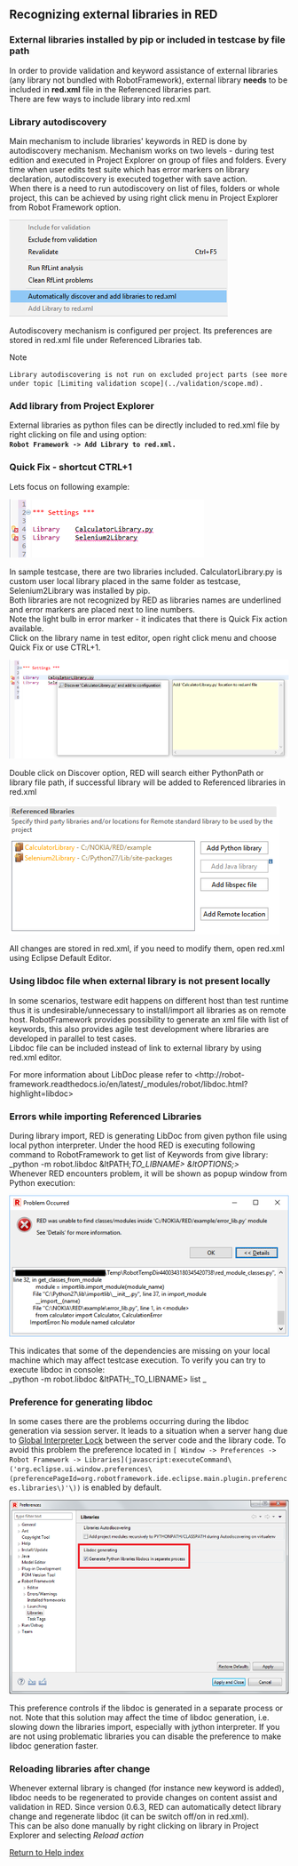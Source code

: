 ## Recognizing external libraries in RED

### External libraries installed by pip or included in testcase by file path

In order to provide validation and keyword assistance of external libraries
(any library not bundled with RobotFramework), external library **needs** to
be included in **red.xml** file in the Referenced libraries part.  
There are few ways to include library into red.xml

### Library autodiscovery

Main mechanism to include libraries' keywords in RED is done by autodiscovery
mechanism. Mechanism works on two levels - during test edition and executed in
Project Explorer on group of files and folders.  Every time when user edits
test suite which has error markers on library declaration, autodiscovery is
executed together with save action.  
When there is a need to run autodiscovery on list of files, folders or whole
project, this can be achieved by using right click menu in Project Explorer
from Robot Framework option.  
  
![](libs/autodiscovery_menu.png)  
  

Autodiscovery mechanism is configured per project. Its preferences are stored
in red.xml file under Referenced Libraries tab.

Note

    Library autodiscovering is not run on excluded project parts (see more under topic [Limiting validation scope](../validation/scope.md). 

### Add library from Project Explorer

External libraries as python files can be directly included to red.xml file by
right clicking on file and using option:  
**`Robot Framework -> Add Library to red.xml.`**

### Quick Fix - shortcut CTRL+1

Lets focus on following example:  
  
![](libs/unknown_libs.png)  
  
In sample testcase, there are two libraries included. CalculatorLibrary.py is
custom user local library placed in the same folder as testcase,
Selenium2Library was installed by pip.  
Both libraries are not recognized by RED as libraries names are underlined and
error markers are placed next to line numbers.  
Note the light bulb in error marker - it indicates that there is Quick Fix
action available.  
Click on the library name in test editor, open right click menu and choose
Quick Fix or use CTRL+1.  
  
![](libs/quick_fix.png)  
  
Double click on Discover option, RED will search either PythonPath or library
file path, if successful library will be added to Referenced libraries in
red.xml  
  
![](libs/reference_libs.png)  
  
  
All changes are stored in red.xml, if you need to modify them, open red.xml
using Eclipse Default Editor.

### Using libdoc file when external library is not present locally

In some scenarios, testware edit happens on different host than test runtime
thus it is undesirable/unnecessary to install/import all libraries as on
remote host. RobotFramework provides possibility to generate an xml file with
list of keywords, this also provides agile test development where libraries
are developed in parallel to test cases.  
Libdoc file can be included instead of link to external library by using
red.xml editor.  
  
For more information about LibDoc please refer to <http://robot-
framework.readthedocs.io/en/latest/_modules/robot/libdoc.html?highlight=libdoc>  

### Errors while importing Referenced Libraries

During library import, RED is generating LibDoc from given python file using
local python interpreter. Under the hood RED is executing following command to
RobotFramework to get list of Keywords from give library:  
_python -m robot.libdoc &ltPATH;_TO_LIBNAME> &ltOPTIONS;>_  
Whenever RED encounters problem, it will be shown as popup window from Python
execution:  
  
![](libs/error.png)  
  
This indicates that some of the dependencies are missing on your local machine
which may affect testcase execution. To verify you can try to execute libdoc
in console:  
_python -m robot.libdoc &ltPATH;_TO_LIBNAME> list _

### Preference for generating libdoc

In some cases there are the problems occurring during the libdoc generation
via session server. It leads to a situation when a server hang due to [Global
Interpreter Lock](https://wiki.python.org/moin/GlobalInterpreterLock) between
the server code and the library code. To avoid this problem the preference
located in `[ Window -> Preferences -> Robot Framework ->
Libraries](javascript:executeCommand\('org.eclipse.ui.window.preferences\(preferencePageId=org.robotframework.ide.eclipse.main.plugin.preferences.libraries\)'\))`
is enabled by default.  
  
![](libs/libdoc_generation_preference.png)  
  
This preference controls if the libdoc is generated in a separate process or
not. Note that this solution may affect the time of libdoc generation, i.e.
slowing down the libraries import, especially with jython interpreter. If you
are not using problematic libraries you can disable the preference to make
libdoc generation faster.

### Reloading libraries after change

Whenever external library is changed (for instance new keyword is added),
libdoc needs to be regenerated to provide changes on content assist and
validation in RED. Since version 0.6.3, RED can automatically detect library
change and regenerate libdoc (it can be switch off/on in red.xml).  
This can be also done manually by right clicking on library in Project
Explorer and selecting _Reload action_

[Return to Help index](http://nokia.github.io/RED/help/)

